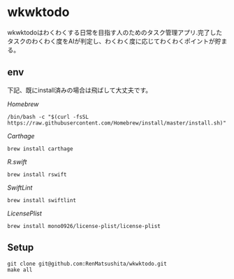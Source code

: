 # wkwktodo
wkwktodoはわくわくする日常を目指す人のためのタスク管理アプリ.完了したタスクのわくわく度をAIが判定し、わくわく度に応じてわくわくポイントが貯まる。

## env
下記、既にinstall済みの場合は飛ばして大丈夫です。

*Homebrew*
```
/bin/bash -c "$(curl -fsSL https://raw.githubusercontent.com/Homebrew/install/master/install.sh)"
```
*Carthage*
```
brew install carthage
```
*R.swift*
```
brew install rswift
```
*SwiftLint*
```
brew install swiftlint
```
*LicensePlist*
```
brew install mono0926/license-plist/license-plist
```

## Setup
```
git clone git@github.com:RenMatsushita/wkwktodo.git
make all
```
